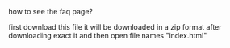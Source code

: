 how to see the faq page?


first download this file it will be downloaded in a zip format 
after downloading exact it and then open file names "index.html"
